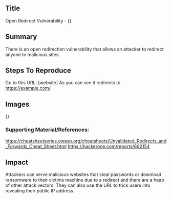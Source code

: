 ## Title 
Open Redirect Vulnerability - []

## Summary
There is an open redirection vulnerability that allows an attacker to redirect anyone to malicious sites.
    
## Steps To Reproduce
Go to this URL:  [website]
As you can see it redirects to https://example.com/

## Images
{}

### Supporting Material/References:
https://cheatsheetseries.owasp.org/cheatsheets/Unvalidated_Redirects_and_Forwards_Cheat_Sheet.html
https://hackerone.com/reports/692154

## Impact
Attackers can serve malicious websites that steal passwords or download ransomware to their victims machine due to a redirect and there are a heap of other attack vectors.
They can also use the URL to trick users into revealing their public IP address.





